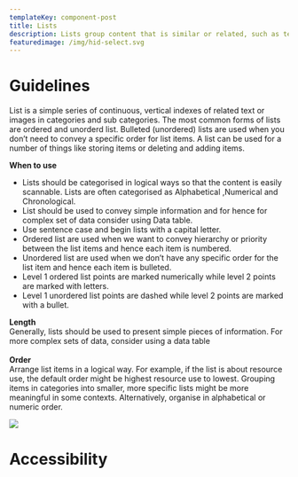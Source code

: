 ```yaml
---
templateKey: component-post
title: Lists
description: Lists group content that is similar or related, such as terms and definitions.
featuredimage: /img/hid-select.svg
---
```

# **G﻿uidelines**

List is a simple series of continuous, vertical indexes of related text or images in categories and sub categories. The most common forms of lists are ordered and unorderd list. Bulleted (unordered) lists are used when you don’t need to convey a specific order for list items. A list can be used for a number of things like storing items or deleting and adding items.

**When to use**

* Lists should be categorised in logical ways so that the content is easily scannable. Lists are often categorised as Alphabetical ,Numerical and Chronological.
* List should be used to convey simple information and for hence for complex set of data consider using Data table.
* Use sentence case and begin lists with a capital letter.
* Ordered list are used when we want to convey hierarchy or priority between the list items and hence each item is numbered.
* Unordered list are used when we don’t have any specific order for the list item and hence each item is bulleted.
* Level 1 ordered list points are marked numerically while level 2 points are marked with letters.
* Level 1 unordered list points are dashed while level 2 points are marked with a bullet.

**Length**\
Generally, lists should be used to present simple pieces of information. For more complex sets of data, consider using a data table\
\
**Order**\
Arrange list items in a logical way. For example, if the list is about resource use, the default order might be highest resource use to lowest. Grouping items in categories into smaller, more specific lists might be more meaningful in some contexts. Alternatively, organise in alphabetical or numeric order.



![](/img/list-g.png)

# **A﻿ccessibility**